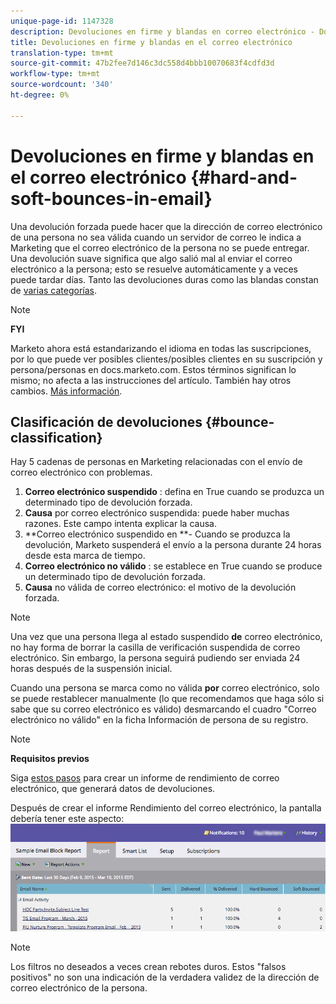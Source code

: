 ```yaml
---
unique-page-id: 1147328
description: Devoluciones en firme y blandas en correo electrónico - Documentos de marketing - Documentación del producto
title: Devoluciones en firme y blandas en el correo electrónico
translation-type: tm+mt
source-git-commit: 47b2fee7d146c3dc558d4bbb10070683f4cdfd3d
workflow-type: tm+mt
source-wordcount: '340'
ht-degree: 0%

---
```



# Devoluciones en firme y blandas en el correo electrónico {#hard-and-soft-bounces-in-email}

Una devolución forzada puede hacer que la dirección de correo electrónico de una persona no sea válida cuando un servidor de correo le indica a Marketing que el correo electrónico de la persona no se puede entregar. Una devolución suave significa que algo salió mal al enviar el correo electrónico a la persona; esto se resuelve automáticamente y a veces puede tardar días. Tanto las devoluciones duras como las blandas constan de [varias categorías](http://nation.marketo.com/t5/Knowledgebase/Maintaining-a-Directory-of-Leads-Bouncing-Emails/ta-p/300838).

>[!NOTE]
>
>**FYI**
>
>Marketo ahora está estandarizando el idioma en todas las suscripciones, por lo que puede ver posibles clientes/posibles clientes en su suscripción y persona/personas en docs.marketo.com. Estos términos significan lo mismo; no afecta a las instrucciones del artículo. También hay otros cambios. [Más información](http://docs.marketo.com/display/DOCS/Updates+to+Marketo+Terminology).

## Clasificación de devoluciones {#bounce-classification}

Hay 5 cadenas de personas en Marketing relacionadas con el envío de correo electrónico con problemas.

1. **Correo electrónico suspendido** : defina en True cuando se produzca un determinado tipo de devolución forzada.
1. **Causa** por correo electrónico suspendida: puede haber muchas razones. Este campo intenta explicar la causa.
1. **Correo electrónico suspendido en **- Cuando se produzca la devolución, Marketo suspenderá el envío a la persona durante 24 horas desde esta marca de tiempo.
1. **Correo electrónico no válido** : se establece en True cuando se produce un determinado tipo de devolución forzada.
1. **Causa** no válida de correo electrónico: el motivo de la devolución forzada.

>[!NOTE]
>
>Una vez que una persona llega al estado suspendido **de** correo electrónico, no hay forma de borrar la casilla de verificación suspendida de correo electrónico. Sin embargo, la persona seguirá pudiendo ser enviada 24 horas después de la suspensión inicial.
>
>Cuando una persona se marca como no válida **por** correo electrónico, solo se puede restablecer manualmente (lo que recomendamos que haga sólo si sabe que su correo electrónico es válido) desmarcando el cuadro &quot;Correo electrónico no válido&quot; en la ficha Información de persona de su registro.

>[!NOTE]
>
>**Requisitos previos**
>
>Siga [estos pasos](../../../product-docs/email-marketing/email-programs/email-program-data/email-performance-report.md) para crear un informe de rendimiento de correo electrónico, que generará datos de devoluciones.

Después de crear el informe Rendimiento del correo electrónico, la pantalla debería tener este aspecto: ![](assets/soft-hard-bounce.png)

>[!NOTE]
>
>Los filtros no deseados a veces crean rebotes duros. Estos &quot;falsos positivos&quot; no son una indicación de la verdadera validez de la dirección de correo electrónico de la persona.

